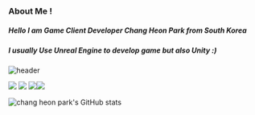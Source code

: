 ### About Me !
##### Hello I am Game Client Developer Chang Heon Park from South Korea
##### I usually Use Unreal Engine to develop game but also Unity :)
![header](https://capsule-render.vercel.app/api?type=Cylinder&color=1db394&height=100&section=header&text=Chang%20Heon's%20Game%20Develop%20GIT&fontSize=45&fontColor=FFFFFF)
<!--
**parkchangheon/parkchangheon** is a ✨ _special_ ✨ repository because its `README.md` (this file) appears on your GitHub profile.

Here are some ideas to get you started:

- 🔭 I’m currently working on ...
- 🌱 I’m currently learning ...
- 👯 I’m looking to collaborate on ...
- 🤔 I’m looking for help with ...
- 💬 Ask me about ...
- 📫 How to reach me: ...
- 😄 Pronouns: ...
- ⚡ Fun fact: ...
-->
<img src="https://img.shields.io/badge/C++-0094F5?style=flat-square&logo=C++&logoColor=yellow"/> <img src="https://img.shields.io/badge/CSharp-FF9A00?style=flat-square&logo=CSharp&logoColor=white"/> <img src="https://img.shields.io/badge/UNREAL-191A1B?style=flat-square&logo=UNREAL&logoColor=white"/><img src="https://img.shields.io/badge/UNITY-000000?style=flat-square&logo=UNITY&logoColor=white"/>

![chang heon park's GitHub stats](https://github-readme-stats.vercel.app/api?username=parkchangheon&show_icons=true&theme=blue-green)
